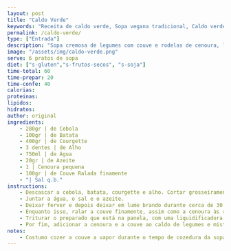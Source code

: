 ```yaml
---
layout: post
title: "Caldo Verde"
keywords: "Receita de caldo verde, Sopa vegana tradicional, Caldo verde com couve e cenoura, Como fazer caldo verde saudável, Sopa cremosa de legumes"
permalink: /caldo-verde/
type: ["Entrada"]
description: "Sopa cremosa de legumes com couve e rodelas de cenoura, leve e nutritiva."
image: "/assets/img/caldo-verde.png"
serve: 6 pratos de sopa
diet: ["s-gluten","s-frutos-secos", "s-soja"]
time-total: 60
time-prepar: 20
time-confe: 40
calorias:
proteinas:
lipidos:
hidratos:
author: original
ingredients:
    - 280gr | de Cebola
    - 100gr | de Batata
    - 400gr | de Courgette
    - 3 dentes | de Alho
    - 750ml | de Água
    - 20gr | de Azeite
    - 1 | Cenoura pequena
    - 100gr | de Couve Ralada finamente
    - "| Sal q.b."
instructions:
    - Descascar a cebola, batata, courgette e alho. Cortar grosseiramente e colocá-los numa panela.
    - Juntar a água, o sal e o azeite.
    - Deixar ferver e depois deixar em lume brando durante cerca de 30 minutos até que tudo fique bem cozinhado.
    - Enquanto isso, ralar a couve finamente, assim como a cenoura às rodelas. Reservar.
    - Triturar o preparado que está na panela, com uma liquidificadora ou uma varinha mágica até obter um creme homogéneo.
    - Por fim, adicionar a cenoura e a couve ao caldo de legumes e misturar. Deixar cozinhar em lume por cerca de 10 min, até a cenoura e a couve estarem cozinhadas.
notes:
    - Costumo cozer a couve a vapor durante o tempo de cozedura da sopa.
---
```

